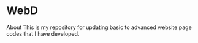# WebD
About This is my repository for updating basic to advanced website page codes that I have developed.
